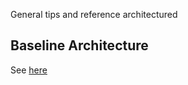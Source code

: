 General tips and reference architectured

## Baseline Architecture

See [here](https://learn.microsoft.com/en-us/azure/architecture/reference-architectures/containers/aks/baseline-aks)
